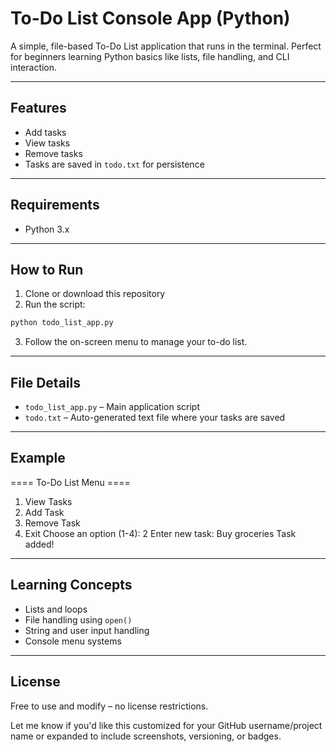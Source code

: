 
#  To-Do List Console App (Python)

A simple, file-based To-Do List application that runs in the terminal. Perfect for beginners learning Python basics like lists, file handling, and CLI interaction.

---

##  Features

-  Add tasks
-  View tasks
-  Remove tasks
-  Tasks are saved in `todo.txt` for persistence

---

##  Requirements

- Python 3.x

---

## How to Run

1. Clone or download this repository
2. Run the script:

```bash
python todo_list_app.py
````

3. Follow the on-screen menu to manage your to-do list.

---

##  File Details

* `todo_list_app.py` – Main application script
* `todo.txt` – Auto-generated text file where your tasks are saved

---

##  Example


==== To-Do List Menu ====
1. View Tasks
2. Add Task
3. Remove Task
4. Exit
Choose an option (1-4): 2
Enter new task: Buy groceries
Task added!


---

## Learning Concepts

* Lists and loops
* File handling using `open()`
* String and user input handling
* Console menu systems

---

## License

Free to use and modify – no license restrictions.


Let me know if you'd like this customized for your GitHub username/project name or expanded to include screenshots, versioning, or badges.
```

